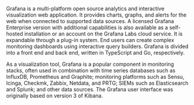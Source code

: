 Grafana is a multi-platform open source analytics and interactive visualization web application. 
It provides charts, graphs, and alerts for the web when connected to supported data sources. 
A licensed Grafana Enterprise version with additional capabilities is also available as a self-hosted installation or 
an account on the Grafana Labs cloud service. It is expandable through a plug-in system. 
End users can create complex monitoring dashboards using interactive query builders. 
Grafana is divided into a front end and back end, written in TypeScript and Go, respectively.

As a visualization tool, Grafana is a popular component in monitoring stacks, often used in combination with
time series databases such as InfluxDB, Prometheus and Graphite; monitoring platforms such as Sensu,
 Icinga, Checkmk, Zabbix, Netdata, and PRTG; SIEMs such as Elasticsearch and Splunk; and other data sources. 
The Grafana user interface was originally based on version 3 of Kibana.
